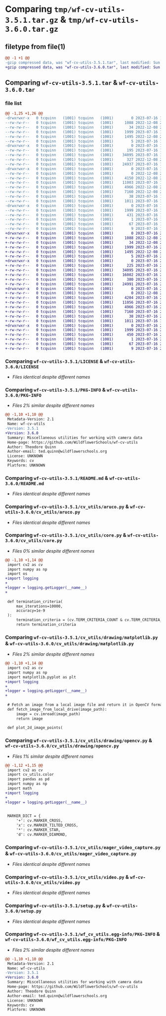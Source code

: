 # Comparing `tmp/wf-cv-utils-3.5.1.tar.gz` & `tmp/wf-cv-utils-3.6.0.tar.gz`

## filetype from file(1)

```diff
@@ -1 +1 @@
-gzip compressed data, was "wf-cv-utils-3.5.1.tar", last modified: Sun Jul 16 17:55:28 2023, max compression
+gzip compressed data, was "wf-cv-utils-3.6.0.tar", last modified: Sun Jul 16 23:35:06 2023, max compression
```

## Comparing `wf-cv-utils-3.5.1.tar` & `wf-cv-utils-3.6.0.tar`

### file list

```diff
@@ -1,25 +1,26 @@
-drwxrwxr-x   0 tcquinn   (1001) tcquinn   (1001)        0 2023-07-16 17:55:28.390439 wf-cv-utils-3.5.1/
--rw-rw-r--   0 tcquinn   (1001) tcquinn   (1001)     1088 2022-12-08 20:56:25.000000 wf-cv-utils-3.5.1/LICENSE
--rw-rw-r--   0 tcquinn   (1001) tcquinn   (1001)       34 2022-12-08 20:56:25.000000 wf-cv-utils-3.5.1/MANIFEST.in
--rw-rw-r--   0 tcquinn   (1001) tcquinn   (1001)     1999 2023-07-16 17:55:28.390439 wf-cv-utils-3.5.1/PKG-INFO
--rw-rw-r--   0 tcquinn   (1001) tcquinn   (1001)     1495 2022-12-08 20:56:25.000000 wf-cv-utils-3.5.1/README.md
--rw-rw-r--   0 tcquinn   (1001) tcquinn   (1001)        5 2023-07-16 17:54:46.000000 wf-cv-utils-3.5.1/VERSION
-drwxrwxr-x   0 tcquinn   (1001) tcquinn   (1001)        0 2023-07-16 17:55:28.390439 wf-cv-utils-3.5.1/cv_utils/
--rw-rw-r--   0 tcquinn   (1001) tcquinn   (1001)      195 2023-07-16 17:52:59.000000 wf-cv-utils-3.5.1/cv_utils/__init__.py
--rw-rw-r--   0 tcquinn   (1001) tcquinn   (1001)    34095 2023-07-16 13:26:52.000000 wf-cv-utils-3.5.1/cv_utils/aruco.py
--rw-rw-r--   0 tcquinn   (1001) tcquinn   (1001)      327 2022-12-08 20:56:25.000000 wf-cv-utils-3.5.1/cv_utils/color.py
--rw-rw-r--   0 tcquinn   (1001) tcquinn   (1001)    24937 2023-07-16 15:43:51.000000 wf-cv-utils-3.5.1/cv_utils/core.py
-drwxrwxr-x   0 tcquinn   (1001) tcquinn   (1001)        0 2023-07-16 17:55:28.390439 wf-cv-utils-3.5.1/cv_utils/drawing/
--rw-rw-r--   0 tcquinn   (1001) tcquinn   (1001)        0 2022-12-08 20:56:25.000000 wf-cv-utils-3.5.1/cv_utils/drawing/__init__.py
--rw-rw-r--   0 tcquinn   (1001) tcquinn   (1001)     4150 2022-12-08 20:56:25.000000 wf-cv-utils-3.5.1/cv_utils/drawing/matplotlib.py
--rw-rw-r--   0 tcquinn   (1001) tcquinn   (1001)    11003 2023-07-16 15:40:10.000000 wf-cv-utils-3.5.1/cv_utils/drawing/opencv.py
--rw-rw-r--   0 tcquinn   (1001) tcquinn   (1001)     4966 2022-12-08 20:56:25.000000 wf-cv-utils-3.5.1/cv_utils/eager_video_capture.py
--rw-rw-r--   0 tcquinn   (1001) tcquinn   (1001)     7160 2022-12-08 20:56:25.000000 wf-cv-utils-3.5.1/cv_utils/video.py
--rw-rw-r--   0 tcquinn   (1001) tcquinn   (1001)       38 2023-07-16 17:55:28.390439 wf-cv-utils-3.5.1/setup.cfg
--rw-rw-r--   0 tcquinn   (1001) tcquinn   (1001)     1011 2023-07-16 15:40:14.000000 wf-cv-utils-3.5.1/setup.py
-drwxrwxr-x   0 tcquinn   (1001) tcquinn   (1001)        0 2023-07-16 17:55:28.390439 wf-cv-utils-3.5.1/wf_cv_utils.egg-info/
--rw-rw-r--   0 tcquinn   (1001) tcquinn   (1001)     1999 2023-07-16 17:55:28.000000 wf-cv-utils-3.5.1/wf_cv_utils.egg-info/PKG-INFO
--rw-rw-r--   0 tcquinn   (1001) tcquinn   (1001)      431 2023-07-16 17:55:28.000000 wf-cv-utils-3.5.1/wf_cv_utils.egg-info/SOURCES.txt
--rw-rw-r--   0 tcquinn   (1001) tcquinn   (1001)        1 2023-07-16 17:55:28.000000 wf-cv-utils-3.5.1/wf_cv_utils.egg-info/dependency_links.txt
--rw-rw-r--   0 tcquinn   (1001) tcquinn   (1001)       67 2023-07-16 17:55:28.000000 wf-cv-utils-3.5.1/wf_cv_utils.egg-info/requires.txt
--rw-rw-r--   0 tcquinn   (1001) tcquinn   (1001)        9 2023-07-16 17:55:28.000000 wf-cv-utils-3.5.1/wf_cv_utils.egg-info/top_level.txt
+drwxrwxr-x   0 tcquinn   (1001) tcquinn   (1001)        0 2023-07-16 23:35:05.995186 wf-cv-utils-3.6.0/
+-rw-rw-r--   0 tcquinn   (1001) tcquinn   (1001)     1088 2022-12-08 20:56:25.000000 wf-cv-utils-3.6.0/LICENSE
+-rw-rw-r--   0 tcquinn   (1001) tcquinn   (1001)       34 2022-12-08 20:56:25.000000 wf-cv-utils-3.6.0/MANIFEST.in
+-rw-rw-r--   0 tcquinn   (1001) tcquinn   (1001)     1999 2023-07-16 23:35:05.995186 wf-cv-utils-3.6.0/PKG-INFO
+-rw-rw-r--   0 tcquinn   (1001) tcquinn   (1001)     1495 2022-12-08 20:56:25.000000 wf-cv-utils-3.6.0/README.md
+-rw-rw-r--   0 tcquinn   (1001) tcquinn   (1001)        5 2023-07-16 23:32:31.000000 wf-cv-utils-3.6.0/VERSION
+drwxrwxr-x   0 tcquinn   (1001) tcquinn   (1001)        0 2023-07-16 23:35:05.995186 wf-cv-utils-3.6.0/cv_utils/
+-rw-rw-r--   0 tcquinn   (1001) tcquinn   (1001)      225 2023-07-16 22:05:06.000000 wf-cv-utils-3.6.0/cv_utils/__init__.py
+-rw-rw-r--   0 tcquinn   (1001) tcquinn   (1001)    34095 2023-07-16 22:03:30.000000 wf-cv-utils-3.6.0/cv_utils/aruco.py
+-rw-rw-r--   0 tcquinn   (1001) tcquinn   (1001)    16002 2023-07-16 23:25:41.000000 wf-cv-utils-3.6.0/cv_utils/colmap.py
+-rw-rw-r--   0 tcquinn   (1001) tcquinn   (1001)      380 2023-07-16 22:03:25.000000 wf-cv-utils-3.6.0/cv_utils/color.py
+-rw-rw-r--   0 tcquinn   (1001) tcquinn   (1001)    24991 2023-07-16 22:03:24.000000 wf-cv-utils-3.6.0/cv_utils/core.py
+drwxrwxr-x   0 tcquinn   (1001) tcquinn   (1001)        0 2023-07-16 23:35:05.995186 wf-cv-utils-3.6.0/cv_utils/drawing/
+-rw-rw-r--   0 tcquinn   (1001) tcquinn   (1001)        0 2022-12-08 20:56:25.000000 wf-cv-utils-3.6.0/cv_utils/drawing/__init__.py
+-rw-rw-r--   0 tcquinn   (1001) tcquinn   (1001)     4204 2023-07-16 22:03:44.000000 wf-cv-utils-3.6.0/cv_utils/drawing/matplotlib.py
+-rw-rw-r--   0 tcquinn   (1001) tcquinn   (1001)    11056 2023-07-16 22:03:39.000000 wf-cv-utils-3.6.0/cv_utils/drawing/opencv.py
+-rw-rw-r--   0 tcquinn   (1001) tcquinn   (1001)     4966 2023-07-16 22:03:21.000000 wf-cv-utils-3.6.0/cv_utils/eager_video_capture.py
+-rw-rw-r--   0 tcquinn   (1001) tcquinn   (1001)     7160 2023-07-16 22:03:19.000000 wf-cv-utils-3.6.0/cv_utils/video.py
+-rw-rw-r--   0 tcquinn   (1001) tcquinn   (1001)       38 2023-07-16 23:35:05.995186 wf-cv-utils-3.6.0/setup.cfg
+-rw-rw-r--   0 tcquinn   (1001) tcquinn   (1001)     1011 2023-07-16 17:56:52.000000 wf-cv-utils-3.6.0/setup.py
+drwxrwxr-x   0 tcquinn   (1001) tcquinn   (1001)        0 2023-07-16 23:35:05.995186 wf-cv-utils-3.6.0/wf_cv_utils.egg-info/
+-rw-rw-r--   0 tcquinn   (1001) tcquinn   (1001)     1999 2023-07-16 23:35:05.000000 wf-cv-utils-3.6.0/wf_cv_utils.egg-info/PKG-INFO
+-rw-rw-r--   0 tcquinn   (1001) tcquinn   (1001)      450 2023-07-16 23:35:05.000000 wf-cv-utils-3.6.0/wf_cv_utils.egg-info/SOURCES.txt
+-rw-rw-r--   0 tcquinn   (1001) tcquinn   (1001)        1 2023-07-16 23:35:05.000000 wf-cv-utils-3.6.0/wf_cv_utils.egg-info/dependency_links.txt
+-rw-rw-r--   0 tcquinn   (1001) tcquinn   (1001)       67 2023-07-16 23:35:05.000000 wf-cv-utils-3.6.0/wf_cv_utils.egg-info/requires.txt
+-rw-rw-r--   0 tcquinn   (1001) tcquinn   (1001)        9 2023-07-16 23:35:05.000000 wf-cv-utils-3.6.0/wf_cv_utils.egg-info/top_level.txt
```

### Comparing `wf-cv-utils-3.5.1/LICENSE` & `wf-cv-utils-3.6.0/LICENSE`

 * *Files identical despite different names*

### Comparing `wf-cv-utils-3.5.1/PKG-INFO` & `wf-cv-utils-3.6.0/PKG-INFO`

 * *Files 2% similar despite different names*

```diff
@@ -1,10 +1,10 @@
 Metadata-Version: 2.1
 Name: wf-cv-utils
-Version: 3.5.1
+Version: 3.6.0
 Summary: Miscellaneous utilities for working with camera data
 Home-page: https://github.com/WildflowerSchools/wf-cv-utils
 Author: Theodore Quinn
 Author-email: ted.quinn@wildflowerschools.org
 License: UNKNOWN
 Keywords: cv
 Platform: UNKNOWN
```

### Comparing `wf-cv-utils-3.5.1/README.md` & `wf-cv-utils-3.6.0/README.md`

 * *Files identical despite different names*

### Comparing `wf-cv-utils-3.5.1/cv_utils/aruco.py` & `wf-cv-utils-3.6.0/cv_utils/aruco.py`

 * *Files identical despite different names*

### Comparing `wf-cv-utils-3.5.1/cv_utils/core.py` & `wf-cv-utils-3.6.0/cv_utils/core.py`

 * *Files 0% similar despite different names*

```diff
@@ -1,10 +1,14 @@
 import cv2 as cv
 import numpy as np
 import os
+import logging
+
+logger = logging.getLogger(__name__)
+
 
 def termination_criteria(
     max_iterations=10000,
     accuracy=1e-9
 ):
     termination_criteria = (cv.TERM_CRITERIA_COUNT & cv.TERM_CRITERIA_EPS, max_iterations, accuracy)
     return termination_criteria
```

### Comparing `wf-cv-utils-3.5.1/cv_utils/drawing/matplotlib.py` & `wf-cv-utils-3.6.0/cv_utils/drawing/matplotlib.py`

 * *Files 2% similar despite different names*

```diff
@@ -1,10 +1,14 @@
 import cv2 as cv
 import numpy as np
 import matplotlib.pyplot as plt
+import logging
+
+logger = logging.getLogger(__name__)
+
 
 # Fetch an image from a local image file and return it in OpenCV format
 def fetch_image_from_local_drive(image_path):
     image = cv.imread(image_path)
     return image
 
 def plot_2d_image_points(
```

### Comparing `wf-cv-utils-3.5.1/cv_utils/drawing/opencv.py` & `wf-cv-utils-3.6.0/cv_utils/drawing/opencv.py`

 * *Files 1% similar despite different names*

```diff
@@ -1,12 +1,15 @@
 import cv2 as cv
 import cv_utils.color
 import pandas as pd
 import numpy as np
 import math
+import logging
+
+logger = logging.getLogger(__name__)
 
 
 MARKER_DICT = {
     '+': cv.MARKER_CROSS,
     'x': cv.MARKER_TILTED_CROSS,
     '*': cv.MARKER_STAR,
     'd': cv.MARKER_DIAMOND,
```

### Comparing `wf-cv-utils-3.5.1/cv_utils/eager_video_capture.py` & `wf-cv-utils-3.6.0/cv_utils/eager_video_capture.py`

 * *Files identical despite different names*

### Comparing `wf-cv-utils-3.5.1/cv_utils/video.py` & `wf-cv-utils-3.6.0/cv_utils/video.py`

 * *Files identical despite different names*

### Comparing `wf-cv-utils-3.5.1/setup.py` & `wf-cv-utils-3.6.0/setup.py`

 * *Files identical despite different names*

### Comparing `wf-cv-utils-3.5.1/wf_cv_utils.egg-info/PKG-INFO` & `wf-cv-utils-3.6.0/wf_cv_utils.egg-info/PKG-INFO`

 * *Files 2% similar despite different names*

```diff
@@ -1,10 +1,10 @@
 Metadata-Version: 2.1
 Name: wf-cv-utils
-Version: 3.5.1
+Version: 3.6.0
 Summary: Miscellaneous utilities for working with camera data
 Home-page: https://github.com/WildflowerSchools/wf-cv-utils
 Author: Theodore Quinn
 Author-email: ted.quinn@wildflowerschools.org
 License: UNKNOWN
 Keywords: cv
 Platform: UNKNOWN
```

